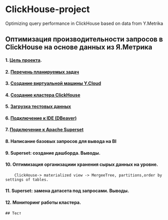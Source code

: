 # ClickHouse-project
Optimizing query performance in ClickHouse based on data from Y.Metrika
## Оптимизация производительности запросов в ClickHouse на основе данных из Я.Метрика

#### 1. [Цель проекта](https://github.com/im-data-explorer/ClickHouse-project/wiki/CkickHiuse%E2%80%90progect-wiki#%D1%86%D0%B5%D0%BB%D1%8C-%D0%BF%D1%80%D0%BE%D0%B5%D0%BA%D1%82%D0%B0).

#### 2. [Перечень планируемых задач](https://github.com/im-data-explorer/ClickHouse-project/wiki/%D0%9F%D0%BB%D0%B0%D0%BD)
#### 3. [Создание виртуальной машины Y.Cloud](https://github.com/im-data-explorer/ClickHouse-project/wiki/Y.-Cloud-VM)
#### 4. [Создание кластера ClickHouse](https://github.com/im-data-explorer/ClickHouse-project/wiki/%D0%A1%D0%BE%D0%B7%D0%B4%D0%B0%D0%BD%D0%B8%D0%B5-%D0%BA%D0%BB%D0%B0%D1%81%D1%82%D0%B5%D1%80%D0%B0-ClickHouse)
#### 5. [Загрузка тестовых данных](https://github.com/im-data-explorer/ClickHouse-project/wiki/%D0%97%D0%B0%D0%B3%D1%80%D1%83%D0%B7%D0%BA%D0%B0-%D1%82%D0%B5%D1%81%D1%82%D0%BE%D0%B2%D1%8B%D1%85-%D0%B4%D0%B0%D0%BD%D0%BD%D1%8B%D1%85)
#### 6. [Подключение к IDE (DBeaver)](https://github.com/im-data-explorer/ClickHouse-project/wiki/%D0%9F%D0%BE%D0%B4%D0%BA%D0%BB%D1%8E%D1%87%D0%B5%D0%BD%D0%B8%D0%B5-%D0%BA-IDE)
#### 7. [Подключение к Apache Superset](https://github.com/im-data-explorer/ClickHouse-project/wiki/%D0%9F%D0%BE%D0%B4%D0%BA%D0%BB%D1%8E%D1%87%D0%B5%D0%BD%D0%B8%D0%B5-%D0%BA-Apache-Superset)
#### 8. Написание базовых запросов для вывода на BI
#### 9. Superset: создание дашборда. Выводы.
#### 10. Оптимизация организациии хранения сырых данных на уровне.
        ClickHouse-> materialized view -> MergeeTree, partitions,order by settings of tables.
#### 11. Superset: замена датасета под запросами. Выводы.
#### 12. Мониторинг работы кластера.
    ## Тест
